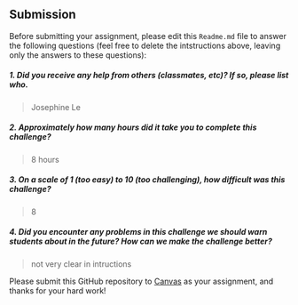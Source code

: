 Submission
----------

Before submitting your assignment, please edit this `Readme.md` file to answer the following questions (feel free to delete the intstructions above, leaving only the answers to these questions):

##### 1. Did you receive any help from others (classmates, etc)? If so, please list who.

> Josephine Le

##### 2. Approximately how many hours did it take you to complete this challenge?

> 8 hours

##### 3. On a scale of 1 (too easy) to 10 (too challenging), how difficult was this challenge?

> 8

##### 4. Did you encounter any problems in this challenge we should warn students about in the future? How can we make the challenge better?

> not very clear in intructions

Please submit this GitHub repository to <a href="https://canvas.uw.edu/courses/1023398/assignments/3025302" target="_blank">Canvas</a> as your assignment, and thanks for your hard work!
